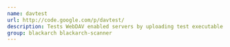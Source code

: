 ```yaml
---
name: davtest
url: http://code.google.com/p/davtest/
description: Tests WebDAV enabled servers by uploading test executable files, and then (optionally) uploading files which allow for command execution or other actions directly on the target.
group: blackarch blackarch-scanner
---
```

